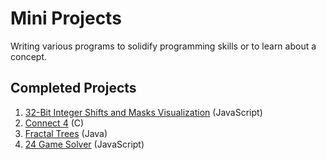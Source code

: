 # Mini Projects
Writing various programs to solidify programming skills or to learn about a concept. 
## Completed Projects
1. [32-Bit Integer Shifts and Masks Visualization](1_Bit_Operations/README.md) (JavaScript)
2. [Connect 4](2_Connect_Four/README.md) (C)
3. [Fractal Trees](3_Fractal_Tree/README.md) (Java)
4. [24 Game Solver](4_24Game/README.md) (JavaScript)
